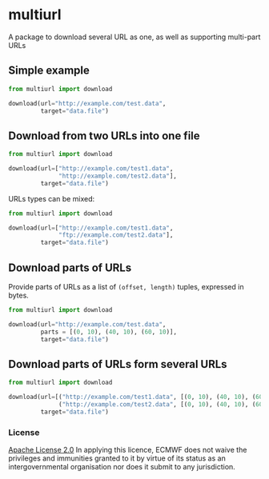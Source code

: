 # multiurl

A package to download several URL as one, as well as supporting multi-part URLs

## Simple example

```python
from multiurl import download

download(url="http://example.com/test.data",
         target="data.file")
```

## Download from two URLs into one file

```python
from multiurl import download

download(url=["http://example.com/test1.data",
              "http://example.com/test2.data"],
         target="data.file")
```

URLs types can be mixed:
```python
from multiurl import download

download(url=["http://example.com/test1.data",
              "ftp://example.com/test2.data"],
         target="data.file")
```

## Download parts of URLs

Provide parts of URLs as a list of `(offset, length)` tuples, expressed in bytes.

```python
from multiurl import download

download(url="http://example.com/test.data",
         parts = [(0, 10), (40, 10), (60, 10)],
         target="data.file")
```

## Download parts of URLs form several URLs

```python
from multiurl import download

download(url=[("http://example.com/test1.data", [(0, 10), (40, 10), (60, 10)]),
              ("http://example.com/test2.data", [(0, 10), (40, 10), (60, 10)])],
         target="data.file")
```

### License
[Apache License 2.0](LICENSE) In applying this licence, ECMWF does not waive the privileges and immunities
granted to it by virtue of its status as an intergovernmental organisation nor does it submit to any jurisdiction.
